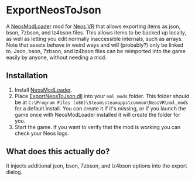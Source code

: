 # ExportNeosToJson

A [NeosModLoader](https://github.com/zkxs/NeosModLoader) mod for [Neos VR](https://neos.com/) that allows exporting items as json, bson, 7zbson, and lz4bson files. This allows items to be backed up locally, as well as letting you edit normally inaccessible internals, such as arrays. Note that assets behave in weird ways and will (probably?) only be linked to. Json, bson, 7zbson, and lz4bson files can be reimported into the game easily by anyone, without needing a mod.

## Installation
1. Install [NeosModLoader](https://github.com/zkxs/NeosModLoader).
1. Place [ExportNeosToJson.dll](https://github.com/zkxs/ExportNeosToJson/releases/latest/download/ExportNeosToJson.dll) into your `nml_mods` folder. This folder should be at `C:\Program Files (x86)\Steam\steamapps\common\NeosVR\nml_mods` for a default install. You can create it if it's missing, or if you launch the game once with NeosModLoader installed it will create the folder for you.
1. Start the game. If you want to verify that the mod is working you can check your Neos logs.

## What does this actually do?
It injects additional json, bson, 7zbson, and lz4bson options into the export dialog.
